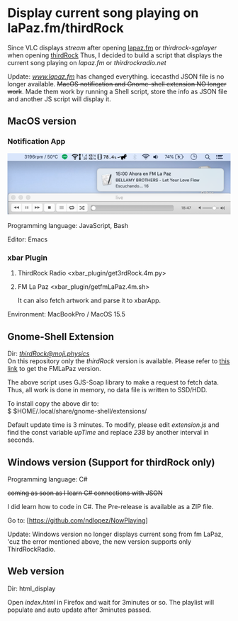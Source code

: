 # Display current song playing on laPaz.fm/thirdRock

Since VLC displays *stream* after opening [lapaz.fm](https://stream.consultoradas.com/8042/stream) or *thirdrock-sgplayer* when opening [thirdRock](https://rfcmedia3.streamguys1.com/thirdrock-sgplayer.aac) Thus, I decided to build a script that displays the current song playing on *lapaz.fm* or *thirdrockradio.net*

Update: *www.lapaz.fm* has changed everything. icecasthd JSON file is no longer available. ~~MacOS notification and Gnome-shell extension NO longer work~~. Made them work by running a Shell script, store the info as JSON file and another JS script will display it.

## MacOS version
### Notification App

![Notification](popUpMsg/now_fmLaPaz.png)

Programming language: JavaScript, Bash

Editor: Emacs

### xbar Plugin

1. ThirdRock Radio <xbar\_plugin/get3rdRock.4m.py>

2. FM La Paz <xbar\_plugin/getfmLaPaz.4m.sh>

   It can also fetch artwork and parse it to xbarApp.
   
Environment: MacBookPro / MacOS 15.5

## Gnome-Shell Extension
Dir: *thirdRock@moji.physics*<br>
On this repository only the *thirdRock* version is available. Please refer to [this link](https://github.com/ndlopez/NowOnFMLaPaz) to get the FMLaPaz version.

The above script uses GJS-Soap library to make a request to fetch data. Thus, all work is done in memory, no data file is written to SSD/HDD.

To install copy the above dir to:<br>
   $ $HOME/.local/share/gnome-shell/extensions/

Default update time is 3 minutes. To modify, please edit *extension.js* and find the const variable *upTime* and replace *238* by another interval in seconds.

## Windows version (Support for thirdRock only)
Programming language: C#

~~coming as soon as I learn C# connections with JSON~~

I did learn how to code in C#. The Pre-release is available as a ZIP file.

Go to: [https://github.com/ndlopez/NowPlaying]

Update: Windows version no longer displays current song from fm LaPaz, 'cuz the error mentioned above, the new version supports only ThirdRockRadio.

## Web version
Dir: html_display

Open *index.html* in Firefox and wait for 3minutes or so. The playlist will populate and auto update after 3minutes passed. 

